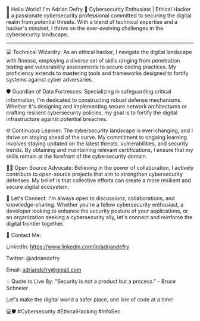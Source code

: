 👋 Hello World! I'm Adrian Defry 🔐 Cybersecurity Enthusiast | Ethical Hacker 🔐 a passionate cybersecurity professional committed to securing the digital realm from potential threats. With a blend of technical expertise and a hacker's mindset, I thrive on the ever-evolving challenges in the cybersecurity landscape.



---
💻 Technical Wizardry:
As an ethical hacker, I navigate the digital landscape with finesse, employing a diverse set of skills ranging from penetration testing and vulnerability assessments to secure coding practices. My proficiency extends to mastering tools and frameworks designed to fortify systems against cyber adversaries.

🛡️ Guardian of Data Fortresses:
Specializing in safeguarding critical information, I'm dedicated to constructing robust defense mechanisms. Whether it's designing and implementing secure network architectures or crafting resilient cybersecurity policies, my goal is to fortify the digital infrastructure against potential breaches.

🌐 Continuous Learner:
The cybersecurity landscape is ever-changing, and I thrive on staying ahead of the curve. My commitment to ongoing learning involves staying updated on the latest threats, vulnerabilities, and security trends. By obtaining and maintaining relevant certifications, I ensure that my skills remain at the forefront of the cybersecurity domain.

👨‍💻 Open Source Advocate:
Believing in the power of collaboration, I actively contribute to open-source projects that aim to strengthen cybersecurity defenses. My belief is that collective efforts can create a more resilient and secure digital ecosystem.

🚀 Let's Connect:
I'm always open to discussions, collaborations, and knowledge-sharing. Whether you're a fellow cybersecurity enthusiast, a developer looking to enhance the security posture of your applications, or an organization seeking a cybersecurity ally, let's connect and reinforce the digital frontier together.

📧 Contact Me:

LinkedIn: https://www.linkedin.com/in/adriandefry

Twitter: @adriandefry

Email: adriandefry@gmail.com

💡 Quote to Live By:
"Security is not a product but a process." - Bruce Schneier

Let's make the digital world a safer place, one line of code at a time!

💻🛡️ #Cybersecurity #EthicalHacking #InfoSec

<!--
**adriandefry/adriandefry** is a ✨ _special_ ✨ repository because its `README.md` (this file) appears on your GitHub profile.

Here are some ideas to get you started:

- 🔭 I’m currently working on ...
- 🌱 I’m currently learning ...
- 👯 I’m looking to collaborate on ...
- 🤔 I’m looking for help with ...
- 💬 Ask me about ...
- 📫 How to reach me: ...
- 😄 Pronouns: ...
- ⚡ Fun fact: ...
-->
